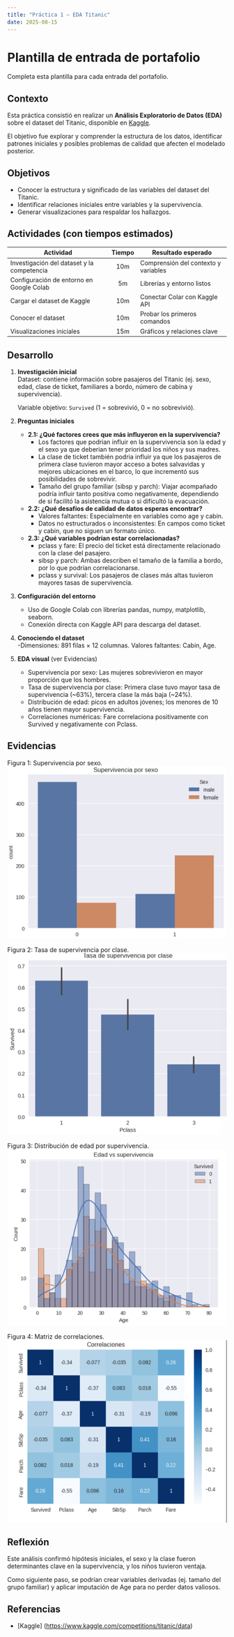 ```yaml
---
title: "Práctica 1 — EDA Titanic"
date: 2025-08-15
---
```


# Plantilla de entrada de portafolio

Completa esta plantilla para cada entrada del portafolio.

## Contexto

Esta práctica consistió en realizar un **Análisis Exploratorio de Datos (EDA)** sobre el dataset del Titanic, disponible en [Kaggle](https://www.kaggle.com/competitions/titanic/data).

El objetivo fue explorar y comprender la estructura de los datos, identificar patrones iniciales y posibles problemas de calidad que afecten el modelado posterior.

## Objetivos

- Conocer la estructura y significado de las variables del dataset del Titanic.  
- Identificar relaciones iniciales entre variables y la supervivencia.  
- Generar visualizaciones para respaldar los hallazgos.  

## Actividades (con tiempos estimados)

| Actividad                                   | Tiempo | Resultado esperado                   |
|---------------------------------------------|:------:|--------------------------------------|
| Investigación del dataset y la competencia  | 10m    | Comprensión del contexto y variables |
| Configuración de entorno en Google Colab    | 5m     | Librerías y entorno listos           |
| Cargar el dataset de Kaggle                 | 10m    | Conectar Colar con Kaggle API        |
| Conocer el dataset                          | 10m    | Probar los primeros comandos         |
| Visualizaciones iniciales                   | 15m    | Gráficos y relaciones clave          |

## Desarrollo

1. **Investigación inicial**  
   Dataset: contiene información sobre pasajeros del Titanic (ej. sexo, edad, clase de ticket,  familiares a bordo, número de cabina y supervivencia). 

   Variable objetivo: `Survived` (1 = sobrevivió, 0 = no sobrevivió).  

2. **Preguntas iniciales**  
   - **2.1: ¿Qué factores crees que más influyeron en la supervivencia?**
        - Los factores que podrian influir en la supervivencia son la edad y el sexo ya que deberian tener prioridad los niños y sus madres. 
        - La clase de ticket también podria influir ya que los pasajeros de primera clase tuvieron mayor acceso a botes salvavidas y mejores ubicaciones en el barco, lo que incrementó sus posibilidades de sobrevivir.
        - Tamaño del grupo familiar (sibsp y parch): Viajar acompañado podría influir tanto positiva como negativamente, dependiendo de si facilitó la asistencia mutua o si dificultó la evacuación.
    - **2.2: ¿Qué desafíos de calidad de datos esperas encontrar?**
        - Valores faltantes: Especialmente en variables como age y cabin.
        - Datos no estructurados o inconsistentes: En campos como ticket y cabin, que no siguen un formato único.
    - **2.3: ¿Qué variables podrían estar correlacionadas?**
        - pclass y fare: El precio del ticket está directamente relacionado con la clase del pasajero.
        - sibsp y parch: Ambas describen el tamaño de la familia a bordo, por lo que podrían correlacionarse.
        - pclass y survival: Los pasajeros de clases más altas tuvieron mayores tasas de supervivencia.

3. **Configuración del entorno**  
   - Uso de Google Colab con librerías pandas, numpy, matplotlib, seaborn.
   - Conexión directa con Kaggle API para descarga del dataset.
4. **Conociendo el dataset**  
   -Dimensiones: 891 filas × 12 columnas.
   Valores faltantes: Cabin, Age.

5. **EDA visual** (ver Evidencias)
    - Supervivencia por sexo: Las mujeres sobrevivieron en mayor proporción que los hombres.
    - Tasa de supervivencia por clase: Primera clase tuvo mayor tasa de supervivencia (~63%), tercera clase la más baja (~24%).
    - Distribución de edad: picos en adultos jóvenes; los menores de 10 años tienen mayor supervivencia.
    - Correlaciones numéricas: Fare correlaciona positivamente con Survived y negativamente con Pclass.


## Evidencias
 Figura 1: Supervivencia por sexo.
![alt text](image.png)

Figura 2: Tasa de supervivencia por clase.
![alt text](image-2.png)

Figura 3: Distribución de edad por supervivencia.
![alt text](image-3.png)

Figura 4: Matriz de correlaciones.
![alt text](image-1.png)

## Reflexión

Este análisis confirmó hipótesis iniciales, el sexo y la clase fueron determinantes clave en la supervivencia, y los niños tuvieron ventaja.

Como siguiente paso, se podrían crear variables derivadas (ej. tamaño del grupo familiar) y aplicar imputación de Age para no perder datos valiosos.

## Referencias
- [Kaggle] (https://www.kaggle.com/competitions/titanic/data)






